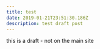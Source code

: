 ```yaml
---
title: test
date: 2019-01-21T23:51:30.186Z
description: test draft post
---
```

this is a draft - not on the main site
